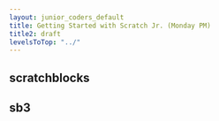 ```yaml
---
layout: junior_coders_default
title: Getting Started with Scratch Jr. (Monday PM)
title2: draft
levelsToTop: "../"
---
```


## scratchblocks

## sb3
